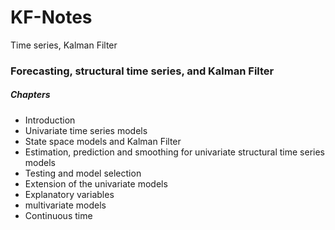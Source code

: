 # KF-Notes
Time series, Kalman Filter


### Forecasting, structural time series, and Kalman Filter

##### Chapters
  * Introduction
  * Univariate time series models
  * State space models and Kalman Filter
  * Estimation, prediction and smoothing for univariate structural time series models
  * Testing and model selection
  * Extension of the univariate models
  * Explanatory variables
  * multivariate models
  * Continuous time
